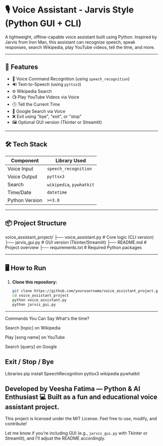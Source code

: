 # 🎙️ Voice Assistant - Jarvis Style (Python GUI + CLI)

A lightweight, offline-capable voice assistant built using Python. Inspired by Jarvis from Iron Man, this assistant can recognize speech, speak responses, search Wikipedia, play YouTube videos, tell the time, and more.

---

## 🚀 Features

- 🎤 Voice Command Recognition (using `speech_recognition`)
- 🔊 Text-to-Speech (using `pyttsx3`)
- 🌐 Wikipedia Search
- 📺 Play YouTube Videos via Voice
- 🕒 Tell the Current Time
- 🔎 Google Search via Voice
- ❌ Exit using "bye", "exit", or "stop"
- 🖼️ Optional GUI version (Tkinter or Streamlit)

---

## 🛠️ Tech Stack

| Component       | Library Used         |
|----------------|----------------------|
| Voice Input     | `speech_recognition` |
| Voice Output    | `pyttsx3`            |
| Search          | `wikipedia`, `pywhatkit` |
| Time/Date       | `datetime`           |
| Python Version  | `>=3.8`              |

---

## 📦 Project Structure
voice_assistant_project/
├── voice_assistant.py # Core logic (CLI version)
├── jarvis_gui.py # GUI version (Tkinter/Streamlit)
├── README.md # Project overview
├── requirements.txt # Required Python packages

---

## 🖥️ How to Run

1. **Clone this repository:**

   ```bash
   git clone https://github.com/yourusername/voice_assistant_project.git
   cd voice_assistant_project
   python voice_assistant.py
   python jarvis_gui.py
---------------------------------------
Commands You Can Say
What's the time?

Search [topic] on Wikipedia

Play [song name] on YouTube

Search [query] on Google

Exit / Stop / Bye
---------------------------------------
Libraries
pip install SpeechRecognition pyttsx3 wikipedia pywhatkit


Developed by Veesha Fatima — Python & AI Enthusiast 💻
Built as a fun and educational voice assistant project.
---

This project is licensed under the MIT License.
Feel free to use, modify, and contribute!

Let me know if you're including GUI (e.g., `jarvis_gui.py` with Tkinter or Streamlit), and I’ll adjust the README accordingly.



